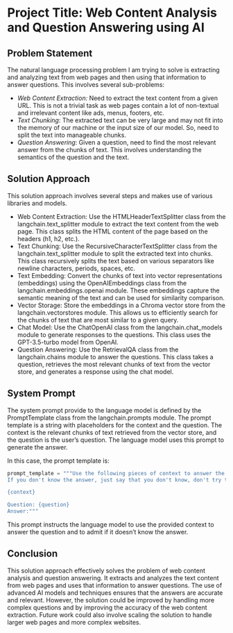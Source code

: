 <h1>Project Title: Web Content Analysis and Question Answering using AI</h1>
<h2>Problem Statement</h2>
The natural language processing problem I am trying to solve is extracting and analyzing text from web pages and then using that information to answer questions. This involves several sub-problems:

- _Web Content Extraction:_ Need to extract the text content from a given URL. This is not a trivial task as web pages contain a lot of non-textual and irrelevant content like ads, menus, footers, etc.
- _Text Chunking_: The extracted text can be very large and may not fit into the memory of our machine or the input size of our model. So, need to split the text into manageable chunks.
- _Question Answering_: Given a question, need to find the most relevant answer from the chunks of text. This involves understanding the semantics of the question and the text.


<h2>Solution Approach</h2>
This solution approach involves several steps and makes use of various libraries and models.

- Web Content Extraction:  Use the HTMLHeaderTextSplitter class from the langchain.text_splitter module to extract the text content from the web page. This class splits the HTML content of the page based on the headers (h1, h2, etc.).
- Text Chunking: Use the RecursiveCharacterTextSplitter class from the langchain.text_splitter module to split the extracted text into chunks. This class recursively splits the text based on various separators like newline characters, periods, spaces, etc.
- Text Embedding: Convert the chunks of text into vector representations (embeddings) using the OpenAIEmbeddings class from the langchain.embeddings.openai module. These embeddings capture the semantic meaning of the text and can be used for similarity comparison.
- Vector Storage: Store the embeddings in a Chroma vector store from the langchain.vectorstores module. This allows us to efficiently search for the chunks of text that are most similar to a given query.
- Chat Model: Use the ChatOpenAI class from the langchain.chat_models module to generate responses to the questions. This class uses the GPT-3.5-turbo model from OpenAI.
- Question Answering: Use the RetrievalQA class from the langchain.chains module to answer the questions. This class takes a question, retrieves the most relevant chunks of text from the vector store, and generates a response using the chat model.
  
<h2>System Prompt</h2>
The system prompt provide to the language model is defined by the PromptTemplate class from the langchain.prompts module. The prompt template is a string with placeholders for the context and the question. The context is the relevant chunks of text retrieved from the vector store, and the question is the user’s question. The language model uses this prompt to generate the answer.

In this case, the prompt template is:

```python
prompt_template = """Use the following pieces of context to answer the question at the end. \
If you don't know the answer, just say that you don't know, don't try to make up an answer.\

{context}

Question: {question}
Answer:"""
```

This prompt instructs the language model to use the provided context to answer the question and to admit if it doesn’t know the answer.


<h2>Conclusion</h2>
This solution approach effectively solves the problem of web content analysis and question answering. It extracts and analyzes the text content from web pages and uses that information to answer questions. The use of advanced AI models and techniques ensures that the answers are accurate and relevant. However, the solution could be improved by handling more complex questions and by improving the accuracy of the web content extraction. Future work could also involve scaling the solution to handle larger web pages and more complex websites.

